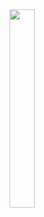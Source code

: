 <img src = "https://user-images.githubusercontent.com/24909625/136507607-e45ab755-2f73-4f87-8b80-c9440513ec1e.jpg" width="30%" height="30%">
